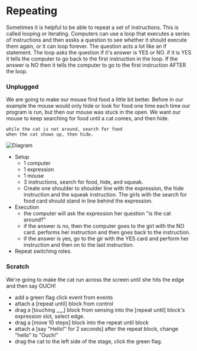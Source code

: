 # Repeating

Sometimes it is helpful to be able to repeat a set of instructions. This is called looping or iterating. Computers can use a loop that executes a series of instructions and then assks a question to see whether it should execute them again, or it can loop forever.  The question acts a lot like an if statement.  The loop asks the question if it's answer is YES or NO. if it is YES it tells the computer to go back to the first instruction in the loop.  If the answer is NO then it tells the computer to go to the first instruction AFTER the loop.

### Unplugged
We are going to make our mouse find food a little bit better.  Before in our example the mouse would only hide or look for food one time each time our program is run, but then our mouse was stuck in the open.  We want our mouse to keep searching for food until a cat comes, and then hide.
```
while the cat is not around, search for food
when the cat shows up, then hide.
```
![Diagram](https://raw.githubusercontent.com/coderdojoindy/GirlsIncWorkshop2014/master/images/repeating.png)
+ Setup
  + 1 computer
  + 1 expression
  + 1 mouse
  + 3 instructions, search for food, hide, and squeak.
  + Create one shoulder to shoulder line with the expression, the hide instruction and the squeak instruction.
    The girls with the search for food card should stand in line behind the expression.
+ Execution
  + the computer will ask the expression her question "is the cat around?"
  + if the answer is no, then the computer goes to the girl with the NO card. performs her 
    instruction and then goes back to the instruction.
  + if the answer is yes, go to the gir with the YES card and perform her instruction
    and then on to the last instruction.
+ Repeat switching roles.

### Scratch
We're going to make the cat run across the screen until she hits the edge and then say OUCH!
+ add a green flag click event from events
+ attach a [repeat until] block from control
+ drag a [touching ___] block from sensing into the [repeat until] block's expression slot, select edge.
+ drag a [move 10 steps] block into the repeat until block
+ attach a [say "Hello!" for 2 seconds] after the repeat block, change "hello" to "Ouch!"
+ drag the cat to the left side of the stage, click the green flag.
